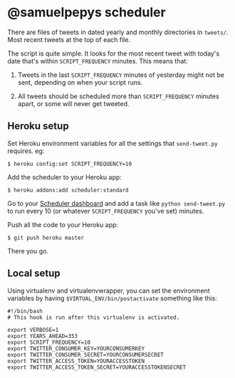 # @samuelpepys scheduler

There are files of tweets in dated yearly and monthly directories in `tweets/`. Most recent tweets at the top of each file.

The script is quite simple. It looks for the most recent tweet with today's date that's within `SCRIPT_FREQUENCY` minutes. This means that:

1. Tweets in the last `SCRIPT_FREQUENCY` minutes of yesterday might not be sent, depending on when your script runs.

2. All tweets should be scheduled more than `SCRIPT_FREQUENCY` minutes apart, or some will never get tweeted.


## Heroku setup

Set Heroku environment variables for all the settings that `send-tweet.py` requires. eg:

    $ heroku config:set SCRIPT_FREQUENCY=10

Add the scheduler to your Heroku app:

    $ heroku addons:add scheduler:standard

Go to your [Scheduler dashboard](https://heroku-scheduler.herokuapp.com/dashboard) and add a task like `python send-tweet.py` to run every 10 (or whatever `SCRIPT_FREQUENCY` you've set) minutes.

Push all the code to your Heroku app:

    $ git push heroku master

There you go.


## Local setup

Using virtualenv and virtualenvwrapper, you can set the environment variables by having `$VIRTUAL_ENV/bin/postactivate` something like this:

    #!/bin/bash
    # This hook is run after this virtualenv is activated.

    export VERBOSE=1
    export YEARS_AHEAD=353
    export SCRIPT_FREQUENCY=10
    export TWITTER_CONSUMER_KEY=YOURCONSUMERKEY
    export TWITTER_CONSUMER_SECRET=YOURCONSUMERSECRET
    export TWITTER_ACCESS_TOKEN=YOURACCESSTOKEN
    export TWITTER_ACCESS_TOKEN_SECRET=YOURACCESSTOKENSECRET
